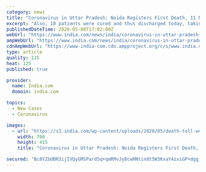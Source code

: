 ```yaml
---
category: news
title: "Coronavirus in Uttar Pradesh: Noida Registers First Death, 11 New Cases Take District’s Tally to 214"
excerpt: "Also, 10 patients were cured and thus discharged today, taking the total number of those discharged in the Gautam Buddh Nagar district to 118."
publishedDateTime: 2020-05-08T17:02:00Z
webUrl: "https://www.india.com/news/india/coronavirus-in-uttar-pradesh-noida-registers-first-death-11-new-cases-take-districts-tally-to-214-4023709/"
ampWebUrl: "https://www.india.com/news/india/coronavirus-in-uttar-pradesh-noida-registers-first-death-11-new-cases-take-districts-tally-to-214-4023709/amp/"
cdnAmpWebUrl: "https://www-india-com.cdn.ampproject.org/c/s/www.india.com/news/india/coronavirus-in-uttar-pradesh-noida-registers-first-death-11-new-cases-take-districts-tally-to-214-4023709/amp/"
type: article
quality: 125
heat: 125
published: true

provider:
  name: India.com
  domain: india.com

topics:
  - New Cases
  - Coronavirus

images:
  - url: "https://s3.india.com/wp-content/uploads/2020/05/death-toll-world-covid.jpg"
    width: 700
    height: 415
    title: "Coronavirus in Uttar Pradesh: Noida Registers First Death, 11 New Cases Take District’s Tally to 214"

secured: "Bc8YZbOBR3ijIVQyGMSPard5q+qmRMvJy8cwHNtin8t5W3KxaY4zxiGP+dggj/+A0cxNxbxREkNdYHgx5PqlUgRmqfgwDgl+u/yTwEJ0qoD3cx6Sj+E8eB1pU2JnZpPjpNILD8wLq/Dv15KVeyanyvGDr99+4dfnHqjihKdc444bI1NKLmrFlXr+plqbi1Crr1sidy5hPxpeExiqR0K8hOfyyGKkMONzyCbSQu9JyORXTR7xh3qKfCja946s4GOOdKlEp0+c0WT/kDaJCVX3FvKS0KYbjuZ9RKnzGvwbowuCHz5kTfNjX26oi7325JKK;PTSM7+xkIvYabHc9acjSnQ=="
---
```



